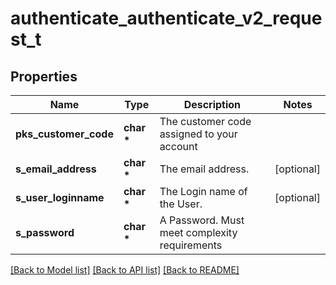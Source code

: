 # authenticate_authenticate_v2_request_t

## Properties
Name | Type | Description | Notes
------------ | ------------- | ------------- | -------------
**pks_customer_code** | **char \*** | The customer code assigned to your account | 
**s_email_address** | **char \*** | The email address. | [optional] 
**s_user_loginname** | **char \*** | The Login name of the User. | [optional] 
**s_password** | **char \*** | A Password.  Must meet complexity requirements | 

[[Back to Model list]](../README.md#documentation-for-models) [[Back to API list]](../README.md#documentation-for-api-endpoints) [[Back to README]](../README.md)


